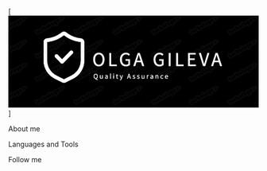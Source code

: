 [![Header](https://github.com/OGileva/OGileva/blob/main/assets/logo.png)]

About me

Languages and Tools

Follow me